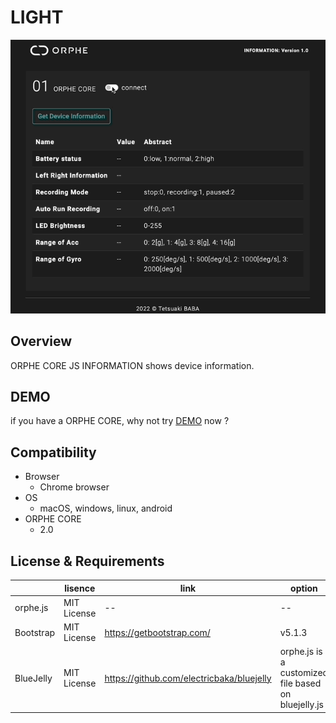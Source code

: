 # LIGHT
![teaser](./teaser.gif)
## Overview
ORPHE CORE JS INFORMATION shows device information.

## DEMO
if you have a ORPHE CORE, why not try [DEMO](https://orphe-oss.github.io/ORPHE-CORE.js/examples/INFORMATION/) now ? 

## Compatibility
  * Browser
    * Chrome browser
  * OS
    * macOS, windows, linux, android
  * ORPHE CORE
    * 2.0

## License & Requirements
|  | lisence | link | option | 
| - | - | - | - |
| orphe.js | MIT License  | -- |  -- |
| Bootstrap | MIT License | https://getbootstrap.com/ | v5.1.3 |
| BlueJelly | MIT License | https://github.com/electricbaka/bluejelly |  orphe.js is a customized file based on bluejelly.js | 